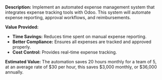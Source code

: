 **Description:**
Implement an automated expense management system that integrates expense tracking tools with Odoo. This system will automate expense reporting, approval workflows, and reimbursements.

**Value Provided:**
- **Time Savings:** Reduces time spent on manual expense reporting.
- **Better Compliance:** Ensures all expenses are tracked and approved properly.
- **Cost Control:** Provides real-time expense tracking.

**Estimated Value:**
The automation saves 20 hours monthly for a team of 5, at an average rate of $30 per hour, this saves $3,000 monthly, or $36,000 annually.